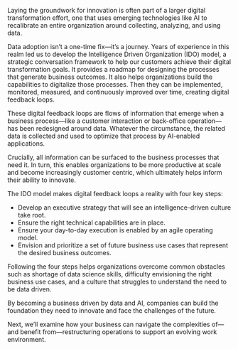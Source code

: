 Laying the groundwork for innovation is often part of a larger digital transformation effort, one that uses emerging technologies like AI to recalibrate an entire organization around collecting, analyzing, and using data.

Data adoption isn’t a one-time fix—it’s a journey. Years of experience in this realm led us to develop the Intelligence Driven Organization (IDO) model, a strategic conversation framework to help our customers achieve their digital transformation goals. It provides a roadmap for designing the processes that generate business outcomes. It also helps organizations build the capabilities to digitalize those processes. Then they can be implemented, monitored, measured, and continuously improved over time, creating digital feedback loops.

These digital feedback loops are flows of information that emerge when a business process—like a customer interaction or back-office operation—has been redesigned around data. Whatever the circumstance, the related data is collected and used to optimize that process by AI-enabled applications.

Crucially, all information can be surfaced to the business processes that need it. In turn, this enables organizations to be more productive at scale and become increasingly customer centric, which ultimately helps inform their ability to innovate.

The IDO model makes digital feedback loops a reality with four key steps:

* Develop an executive strategy that will see an intelligence-driven culture take root.  
* Ensure the right technical capabilities are in place. 
* Ensure your day-to-day execution is enabled by an agile operating model. 
* Envision and prioritize a set of future business use cases that represent the desired business outcomes.

Following the four steps helps organizations overcome common obstacles such as shortage of data science skills, difficulty envisioning the right business use cases, and a culture that struggles to understand the need to be data driven.

By becoming a business driven by data and AI, companies can build the foundation they need to innovate and face the challenges of the future.

Next, we’ll examine how your business can navigate the complexities of—and benefit from—restructuring operations to support an evolving work environment.

